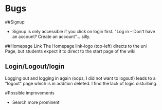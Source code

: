 # Bugs
##Signup
* Signup is only accessible if you click on login first. "Log in – Don't have an account? Create an account"... silly. 

##Homepage Link
The Homepage link-logo (top-left) directs to the uni Page, but students expect it to direct to the start page of the wiki

## Login/Logout/login
Logging out and logging in again (oops, I did not want to logout!) leads to a "logout" page which is in addition deleted. I find the lack of logic disturbing. 

#Possible improvements
* Search more prominent
